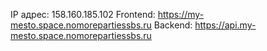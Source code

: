 IP адрес: 158.160.185.102
Frontend: https://my-mesto.space.nomorepartiessbs.ru
Backend: https://api.my-mesto.space.nomorepartiessbs.ru